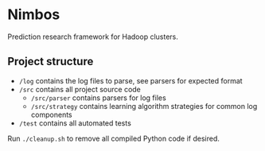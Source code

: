 Nimbos
======
Prediction research framework for Hadoop clusters.

## Project structure
  * <code>/log</code> contains the log files to parse, see parsers for expected format
  * <code>/src</code> contains all project source code
    * <code>/src/parser</code> contains parsers for log files
    * <code>/src/strategy</code> contains learning algorithm strategies for common log components
  * <code>/test</code> contains all automated tests

Run <code>./cleanup.sh</code> to remove all compiled Python code if desired.